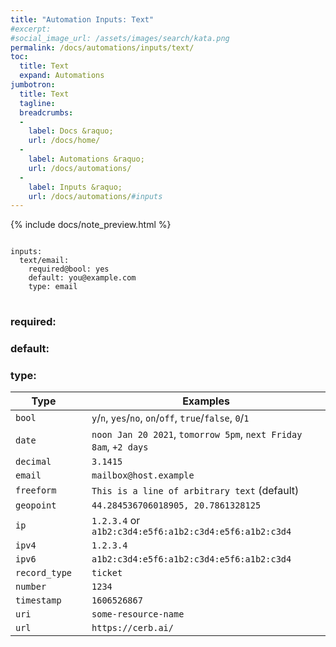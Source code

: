 ```yaml
---
title: "Automation Inputs: Text"
#excerpt: 
#social_image_url: /assets/images/search/kata.png
permalink: /docs/automations/inputs/text/
toc:
  title: Text
  expand: Automations
jumbotron:
  title: Text
  tagline: 
  breadcrumbs:
  -
    label: Docs &raquo;
    url: /docs/home/
  -
    label: Automations &raquo;
    url: /docs/automations/
  -
    label: Inputs &raquo;
    url: /docs/automations/#inputs
---
```


{% include docs/note_preview.html %}

<pre>
<code class="language-cerb">
inputs:
  text/email:
    required@bool: yes
    default: you@example.com
    type: email
</code>
</pre>

### required:

### default:

### type:

| Type | | Examples
|-|-|-
| `bool` | | `y`/`n`, `yes`/`no`, `on`/`off`, `true`/`false`, `0`/`1`
| `date` | | `noon Jan 20 2021`, `tomorrow 5pm`, `next Friday 8am`, `+2 days`
| `decimal` | | `3.1415`
| `email` | | `mailbox@host.example`
| `freeform` | | `This is a line of arbitrary text` (default)
| `geopoint` | | `44.284536706018905, 20.7861328125`
| `ip` | | `1.2.3.4` or `a1b2:c3d4:e5f6:a1b2:c3d4:e5f6:a1b2:c3d4`
| `ipv4` | | `1.2.3.4`
| `ipv6` | | `a1b2:c3d4:e5f6:a1b2:c3d4:e5f6:a1b2:c3d4`
| `record_type` | | `ticket`
| `number` | | `1234`
| `timestamp` | | `1606526867`
| `uri` | | `some-resource-name`
| `url` | | `https://cerb.ai/`

